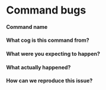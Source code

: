 # Command bugs

<!-- 
Did you find a bug with a command? Fill out the following:
-->

#### Command name

<!-- Replace this line with the name of the command -->

#### What cog is this command from?

<!-- Replace this line with the name of the cog -->

#### What were you expecting to happen?

<!-- Replace this line with a description of what you were expecting to happen -->

#### What actually happened?

<!-- Replace this line with a description of what actually happened. Include any error messages -->

#### How can we reproduce this issue?

<!-- Replace with numbered steps to reproduce the issue -->
